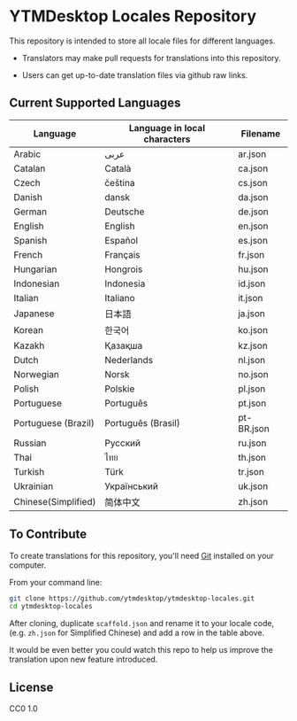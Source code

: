 # YTMDesktop Locales Repository

This repository is intended to store all locale files for different languages.

- Translators may make pull requests for translations into this repository.

- Users can get up-to-date translation files via github raw links.

## Current Supported Languages

| Language | Language in local characters | Filename |
| -------- | ---------------------------- | -------- |
| Arabic  | عربى                      | ar.json |
| Catalan  | Català                      | ca.json |
| Czech  | čeština                      | cs.json |
| Danish  | dansk                      | da.json |
| German  | Deutsche                      | de.json |
| English  | English                      | en.json |
| Spanish  | Español                      | es.json |
| French  | Français                      | fr.json |
| Hungarian  | Hongrois                      | hu.json |
| Indonesian  | Indonesia                      | id.json |
| Italian  | Italiano                      | it.json |
| Japanese  | 日本語                      | ja.json |
| Korean  | 한국어                      | ko.json |
| Kazakh | Қазақша                     | kz.json |
| Dutch  | Nederlands                      | nl.json |
| Norwegian  | Norsk                      | no.json |
| Polish  | Polskie                      | pl.json |
| Portuguese  | Português                      | pt.json |
| Portuguese (Brazil)  | Português (Brasil)                      | pt-BR.json |
| Russian  | Pусский                      | ru.json |
| Thai  | ไทย                      | th.json |
| Turkish  | Türk                      | tr.json |
| Ukrainian  | Український                      | uk.json |
| Chinese(Simplified) | 简体中文          | zh.json |

## To Contribute

To create translations for this repository, you'll need [Git](https://git-scm.com/downloads) installed on your computer.

From your command line:

```sh
git clone https://github.com/ytmdesktop/ytmdesktop-locales.git
cd ytmdesktop-locales
```

After cloning, duplicate `scaffold.json` and rename it to your locale code, (e.g. `zh.json` for Simplified Chinese) and add a row in the table above.

It would be even better you could watch this repo to help us improve the translation upon new feature introduced.

## License
CC0 1.0
